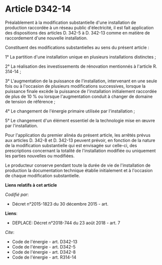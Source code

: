 # Article D342-14

Préalablement à la modification substantielle d'une installation de production raccordée à un réseau public d'électricité, il
est fait application des dispositions des articles D. 342-5 à D. 342-13 comme en matière de raccordement d'une nouvelle
installation. 

Constituent des modifications substantielles au sens du présent article : 

1° La partition d'une installation unique en plusieurs installations distinctes ; 

2° La réalisation des investissements de rénovation mentionnés à l'article R. 314-14 ; 

3° L'augmentation de la puissance de l'installation, intervenant en une seule fois ou à l'occasion de plusieurs modifications
successives, lorsque la puissance finale excède la puissance de l'installation initialement raccordée de plus de 10 % ou
lorsque l'augmentation conduit à changer de domaine de tension de référence ; 

4° Le changement de l'énergie primaire utilisée par l'installation ; 

5° Le changement d'un élément essentiel de la technologie mise en œuvre par l'installation. 

Pour l'application du premier alinéa du présent article, les arrêtés prévus aux articles D. 342-8 et D. 342-13 peuvent
prévoir, en fonction de la nature de la modification substantielle qui est envisagée sur celle-ci, des prescriptions
concernant la totalité de l'installation modifiée ou uniquement les parties nouvelles ou modifiées. 

Le producteur conserve pendant toute la durée de vie de l'installation de production la documentation technique établie
initialement et à l'occasion de chaque modification substantielle.

**Liens relatifs à cet article**

_Codifié par_:

  - Décret n°2015-1823 du 30 décembre 2015 - art.

**Liens**:

  - DEPLACE: Décret n°2018-744 du 23 août 2018 - art. 7

_Cite_:

  - Code de l'énergie - art. D342-13
  - Code de l'énergie - art. D342-5
  - Code de l'énergie - art. D342-8
  - Code de l'énergie - art. R314-14
